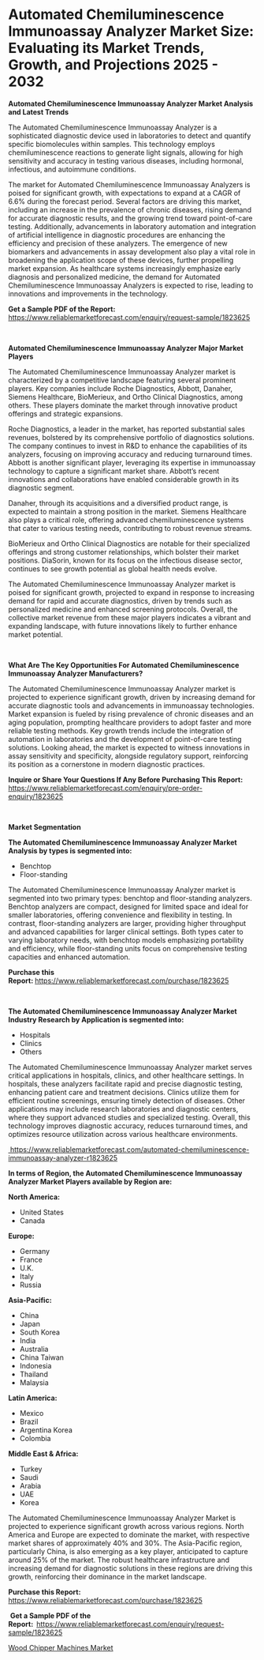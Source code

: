 <p><h1>Automated Chemiluminescence Immunoassay Analyzer Market Size: Evaluating its Market Trends, Growth, and Projections 2025 - 2032</h1></p><p><strong>Automated Chemiluminescence Immunoassay Analyzer Market Analysis and Latest Trends</strong></p>
<p><p>The Automated Chemiluminescence Immunoassay Analyzer is a sophisticated diagnostic device used in laboratories to detect and quantify specific biomolecules within samples. This technology employs chemiluminescence reactions to generate light signals, allowing for high sensitivity and accuracy in testing various diseases, including hormonal, infectious, and autoimmune conditions. </p><p>The market for Automated Chemiluminescence Immunoassay Analyzers is poised for significant growth, with expectations to expand at a CAGR of 6.6% during the forecast period. Several factors are driving this market, including an increase in the prevalence of chronic diseases, rising demand for accurate diagnostic results, and the growing trend toward point-of-care testing. Additionally, advancements in laboratory automation and integration of artificial intelligence in diagnostic procedures are enhancing the efficiency and precision of these analyzers. The emergence of new biomarkers and advancements in assay development also play a vital role in broadening the application scope of these devices, further propelling market expansion. As healthcare systems increasingly emphasize early diagnosis and personalized medicine, the demand for Automated Chemiluminescence Immunoassay Analyzers is expected to rise, leading to innovations and improvements in the technology.</p></p>
<p><strong>Get a Sample PDF of the Report:&nbsp;</strong> <a href="https://www.reliablemarketforecast.com/enquiry/request-sample/1823625?utm_campaign=3208&utm_medium=2&utm_source=Github&utm_content=ia&utm_term=08042025&utm_id=automated-chemiluminescence-immunoassay-analyzer">https://www.reliablemarketforecast.com/enquiry/request-sample/1823625</a></p>
<p>&nbsp;</p>
<p><strong>Automated Chemiluminescence Immunoassay Analyzer Major Market Players</strong></p>
<p><p>The Automated Chemiluminescence Immunoassay Analyzer market is characterized by a competitive landscape featuring several prominent players. Key companies include Roche Diagnostics, Abbott, Danaher, Siemens Healthcare, BioMerieux, and Ortho Clinical Diagnostics, among others. These players dominate the market through innovative product offerings and strategic expansions.</p><p>Roche Diagnostics, a leader in the market, has reported substantial sales revenues, bolstered by its comprehensive portfolio of diagnostics solutions. The company continues to invest in R&D to enhance the capabilities of its analyzers, focusing on improving accuracy and reducing turnaround times. Abbott is another significant player, leveraging its expertise in immunoassay technology to capture a significant market share. Abbott’s recent innovations and collaborations have enabled considerable growth in its diagnostic segment.</p><p>Danaher, through its acquisitions and a diversified product range, is expected to maintain a strong position in the market. Siemens Healthcare also plays a critical role, offering advanced chemiluminescence systems that cater to various testing needs, contributing to robust revenue streams.</p><p>BioMerieux and Ortho Clinical Diagnostics are notable for their specialized offerings and strong customer relationships, which bolster their market positions. DiaSorin, known for its focus on the infectious disease sector, continues to see growth potential as global health needs evolve.</p><p>The Automated Chemiluminescence Immunoassay Analyzer market is poised for significant growth, projected to expand in response to increasing demand for rapid and accurate diagnostics, driven by trends such as personalized medicine and enhanced screening protocols. Overall, the collective market revenue from these major players indicates a vibrant and expanding landscape, with future innovations likely to further enhance market potential.</p></p>
<p>&nbsp;</p>
<p><strong>What Are The Key Opportunities For Automated Chemiluminescence Immunoassay Analyzer Manufacturers?</strong></p>
<p><p>The Automated Chemiluminescence Immunoassay Analyzer market is projected to experience significant growth, driven by increasing demand for accurate diagnostic tools and advancements in immunoassay technologies. Market expansion is fueled by rising prevalence of chronic diseases and an aging population, prompting healthcare providers to adopt faster and more reliable testing methods. Key growth trends include the integration of automation in laboratories and the development of point-of-care testing solutions. Looking ahead, the market is expected to witness innovations in assay sensitivity and specificity, alongside regulatory support, reinforcing its position as a cornerstone in modern diagnostic practices.</p></p>
<p><strong>Inquire or Share Your Questions If Any Before Purchasing This Report:</strong> <a href="https://www.reliablemarketforecast.com/enquiry/pre-order-enquiry/1823625?utm_campaign=3208&utm_medium=2&utm_source=Github&utm_content=ia&utm_term=08042025&utm_id=automated-chemiluminescence-immunoassay-analyzer">https://www.reliablemarketforecast.com/enquiry/pre-order-enquiry/1823625</a></p>
<p>&nbsp;</p>
<p><strong>Market Segmentation</strong></p>
<p><strong>The Automated Chemiluminescence Immunoassay Analyzer Market Analysis by types is segmented into:</strong></p>
<p><ul><li>Benchtop</li><li>Floor-standing</li></ul></p>
<p><p>The Automated Chemiluminescence Immunoassay Analyzer market is segmented into two primary types: benchtop and floor-standing analyzers. Benchtop analyzers are compact, designed for limited space and ideal for smaller laboratories, offering convenience and flexibility in testing. In contrast, floor-standing analyzers are larger, providing higher throughput and advanced capabilities for larger clinical settings. Both types cater to varying laboratory needs, with benchtop models emphasizing portability and efficiency, while floor-standing units focus on comprehensive testing capacities and enhanced automation.</p></p>
<p><strong>Purchase this Report:&nbsp;</strong><a href="https://www.reliablemarketforecast.com/purchase/1823625?utm_campaign=3208&utm_medium=2&utm_source=Github&utm_content=ia&utm_term=08042025&utm_id=automated-chemiluminescence-immunoassay-analyzer">https://www.reliablemarketforecast.com/purchase/1823625</a></p>
<p>&nbsp;</p>
<p><strong>The Automated Chemiluminescence Immunoassay Analyzer Market Industry Research by Application is segmented into:</strong></p>
<p><ul><li>Hospitals</li><li>Clinics</li><li>Others</li></ul></p>
<p><p>The Automated Chemiluminescence Immunoassay Analyzer market serves critical applications in hospitals, clinics, and other healthcare settings. In hospitals, these analyzers facilitate rapid and precise diagnostic testing, enhancing patient care and treatment decisions. Clinics utilize them for efficient routine screenings, ensuring timely detection of diseases. Other applications may include research laboratories and diagnostic centers, where they support advanced studies and specialized testing. Overall, this technology improves diagnostic accuracy, reduces turnaround times, and optimizes resource utilization across various healthcare environments.</p></p>
<p><a href="https://www.reliablemarketforecast.com/automated-chemiluminescence-immunoassay-analyzer-r1823625?utm_campaign=3208&utm_medium=2&utm_source=Github&utm_content=ia&utm_term=08042025&utm_id=automated-chemiluminescence-immunoassay-analyzer">&nbsp;https://www.reliablemarketforecast.com/automated-chemiluminescence-immunoassay-analyzer-r1823625</a></p>
<p><strong>In terms of Region, the Automated Chemiluminescence Immunoassay Analyzer Market Players available by Region are:</strong></p>
<p>
    <p> <strong> North America: </strong>
        <ul>
            <li>United States</li>
            <li>Canada</li>
        </ul>
        </p> 
    <p> <strong> Europe: </strong>
        <ul>
            <li>Germany</li>
            <li>France</li>
            <li>U.K.</li>
            <li>Italy</li>
            <li>Russia</li>
        </ul>
        </p> 
    <p> <strong> Asia-Pacific: </strong>
        <ul>
            <li>China</li>
            <li>Japan</li>
            <li>South Korea</li>
            <li>India</li>
            <li>Australia</li>
            <li>China Taiwan</li>
            <li>Indonesia</li>
            <li>Thailand</li>
            <li>Malaysia</li>
        </ul>
        </p> 
    <p> <strong> Latin America: </strong>
        <ul>
            <li>Mexico</li>
            <li>Brazil</li>
            <li>Argentina Korea</li>
            <li>Colombia</li>
        </ul>
        </p> 
    <p> <strong> Middle East & Africa: </strong>
        <ul>
            <li>Turkey</li>
            <li>Saudi</li>
            <li>Arabia</li>
            <li>UAE</li>
            <li>Korea</li>
        </ul>
    </p>
    </p>
<p><p>The Automated Chemiluminescence Immunoassay Analyzer Market is projected to experience significant growth across various regions. North America and Europe are expected to dominate the market, with respective market shares of approximately 40% and 30%. The Asia-Pacific region, particularly China, is also emerging as a key player, anticipated to capture around 25% of the market. The robust healthcare infrastructure and increasing demand for diagnostic solutions in these regions are driving this growth, reinforcing their dominance in the market landscape.</p></p>
<p><strong>Purchase this Report: </strong><a href="https://www.reliablemarketforecast.com/purchase/1823625?utm_campaign=3208&utm_medium=2&utm_source=Github&utm_content=ia&utm_term=08042025&utm_id=automated-chemiluminescence-immunoassay-analyzer">https://www.reliablemarketforecast.com/purchase/1823625</a></p>
<p>&nbsp;<strong>Get a Sample PDF of the Report:&nbsp;&nbsp;</strong><a href="https://www.reliablemarketforecast.com/enquiry/request-sample/1823625?utm_campaign=3208&utm_medium=2&utm_source=Github&utm_content=ia&utm_term=08042025&utm_id=automated-chemiluminescence-immunoassay-analyzer">https://www.reliablemarketforecast.com/enquiry/request-sample/1823625</a></p>
<p><strong></strong></p>
<p><p><a href="https://github.com/ivvrgibi/Market-Research-Report-List-1/blob/main/wood-chipper-machines-market.md?utm_campaign=3208&utm_medium=2&utm_source=Github&utm_content=ia&utm_term=08042025&utm_id=automated-chemiluminescence-immunoassay-analyzer">Wood Chipper Machines Market</a></p></p>